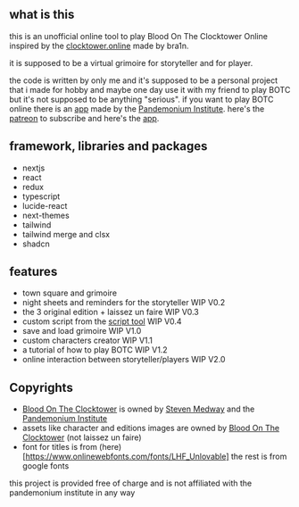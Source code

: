 ## what is this

this is an unofficial online tool to play Blood On The Clocktower Online inspired by the [clocktower.online](https://clocktower.online) made by bra1n.

it is supposed to be a virtual grimoire for storyteller and for player.

the code is written by only me and it's supposed to be a personal project that i made for hobby and maybe one day use it with my friend to play BOTC but it's not supposed to be anything "serious". if you want to play BOTC online there is an [app](https://online.bloodontheclocktower.com/login) made by the [Pandemonium Institute](https://bloodontheclocktower.com/about-us). here's the [patreon](https://www.patreon.com/botconline) to subscribe and here's the [app](https://online.bloodontheclocktower.com/login).

## framework, libraries and packages

- nextjs
- react
- redux
- typescript
- lucide-react
- next-themes
- tailwind
- tailwind merge and clsx
- shadcn

## features

- town square and grimoire
- night sheets and reminders for the storyteller WIP V0.2
- the 3 original edition + laissez un faire WIP V0.3
- custom script from the [script tool](https://script.bloodontheclocktower.com) WIP V0.4
- save and load grimoire WIP V1.0
- custom characters creator WIP V1.1
- a tutorial of how to play BOTC WIP V1.2
- online interaction between storyteller/players WIP V2.0

## Copyrights

- [Blood On The Clocktower](https://bloodontheclocktower.com) is owned by [Steven Medway](https://www.linkedin.com/in/steven-medway-41726340) and the [Pandemonium Institute](https://bloodontheclocktower.com/about-us)
- assets like character and editions images are owned by [Blood On The Clocktower](https://bloodontheclocktower.com) (not laissez un faire)
- font for titles is from (here)[https://www.onlinewebfonts.com/fonts/LHF_Unlovable] the rest is from google fonts

this project is provided free of charge and is not affiliated with the pandemonium institute in any way
